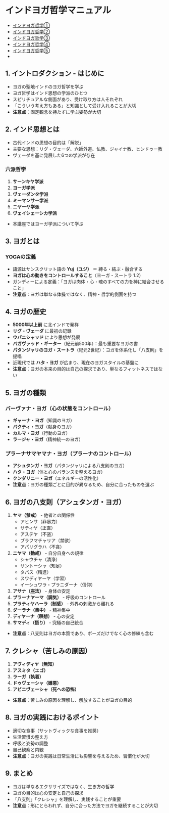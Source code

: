 # インドヨガ哲学マニュアル

- [インドヨガ哲学①](IndianYogaPhilosophySlides/IndianYogaPhilosophy1.md)
- [インドヨガ哲学②](IndianYogaPhilosophySlides/IndianYogaPhilosophy2.md)
- [インドヨガ哲学③](IndianYogaPhilosophySlides/IndianYogaPhilosophy3.md)
- [インドヨガ哲学④](IndianYogaPhilosophySlides/IndianYogaPhilosophy4.md)
- [インドヨガ哲学⑤](IndianYogaPhilosophySlides/IndianYogaPhilosophy5.md)
- 
## 1. イントロダクション - はじめに
- ヨガの聖地インドのヨガ哲学を学ぶ
- ヨガ哲学はインド思想の学派のひとつ
- スピリチュアルな側面があり、受け取り方は人それぞれ
- 「こういう考え方もある」と知識として受け入れることが大切
- **注意点**：固定観念を持たずに学ぶ姿勢が大切

## 2. インド思想とは
- 古代インドの思想の目的は「解脱」
- 主要な思想：リグ・ヴェーダ、六師外道、仏教、ジャイナ教、ヒンドゥー教
- ヴェーダを基に発展した6つの学派が存在

### 六派哲学
1. **サーンキヤ学派**
2. **ヨーガ学派**
3. **ヴェーダンタ学派**
4. **ミーマンサー学派**
5. **ニヤーヤ学派**
6. **ヴェイシェーシカ学派**
- 本講座ではヨーガ学派について学ぶ

## 3. ヨガとは
### YOGAの定義
- 語源はサンスクリット語の **Yuj（ユジ）** ＝ 縛る・結ぶ・融合する
- **ヨガは心の動きをコントロールすること**（ヨーガ・スートラ 1.2）
- ガンディーによる定義：「ヨガは肉体・心・魂のすべての力を神に結合させること」
- **注意点**：ヨガは単なる体操ではなく、精神・哲学的側面を持つ

## 4. ヨガの歴史
- **5000年以上前** に北インドで発祥
- **リグ・ヴェーダ** に最初の記録
- **ウパニシャッド** により思想が発展
- **バガヴァッド・ギーター**（紀元前500年）：最も重要なヨガの書
- **パタンジャリのヨガ・スートラ**（紀元2世紀）：ヨガを体系化し「八支則」を提唱
- 近現代では **ハタ・ヨガ** が広まり、現在のヨガスタイルの基盤に
- **注意点**：ヨガの本来の目的は自己の探求であり、単なるフィットネスではない

## 5. ヨガの種類
### バーヴァナ・ヨガ（心の状態をコントロール）
- **ギャーナ・ヨガ**（知識のヨガ）
- **バクティ・ヨガ**（献身のヨガ）
- **カルマ・ヨガ**（行動のヨガ）
- **ラージャ・ヨガ**（精神統一のヨガ）

### プラーナサマヤマナ・ヨガ（プラーナのコントロール）
- **アシュタンガ・ヨガ**（パタンジャリによる八支則のヨガ）
- **ハタ・ヨガ**（体と心のバランスを整えるヨガ）
- **クンダリニー・ヨガ**（エネルギーの活性化）
- **注意点**：ヨガの種類ごとに目的が異なるため、自分に合ったものを選ぶ

## 6. ヨガの八支則（アシュタンガ・ヨガ）
1. **ヤマ（禁戒）** - 他者との関係性
    - アヒンサ（非暴力）
    - サティヤ（正直）
    - アステヤ（不盗）
    - ブラフマチャリア（禁欲）
    - アパリグラハ（不貪）
2. **ニヤマ（勧戒）** - 自分自身への規律
    - シャウチャ（清浄）
    - サントーシャ（知足）
    - タパス（精進）
    - スワディヤーヤ（学習）
    - イーシュワラ・プラニダーナ（信仰）
3. **アサナ（座法）** - 身体の安定
4. **プラーナヤーマ（調気）** - 呼吸のコントロール
5. **プラティヤハーラ（制感）** - 外界の刺激から離れる
6. **ダーラナ（集中）** - 精神集中
7. **ディヤーナ（瞑想）** - 心の安定
8. **サマディ（悟り）** - 究極の自己統合
- **注意点**：八支則はヨガの本質であり、ポーズだけでなく心の修練も含む

## 7. クレシャ（苦しみの原因）
1. **アヴィディヤ（無知）**
2. **アスミタ（エゴ）**
3. **ラーガ（執着）**
4. **ドゥヴェーシャ（嫌悪）**
5. **アビニヴェーシャ（死への恐怖）**
- **注意点**：苦しみの原因を理解し、解放することがヨガの目的

## 8. ヨガの実践におけるポイント
- 適切な食事（サットヴィックな食事を推奨）
- 生活習慣の整え方
- 呼吸と姿勢の調整
- 自己観察と内観
- **注意点**：ヨガの実践は日常生活にも影響を与えるため、習慣化が大切

## 9. まとめ
- ヨガは単なるエクササイズではなく、生き方の哲学
- ヨガの目的は心の安定と自己の探求
- 「八支則」「クレシャ」を理解し、実践することが重要
- **注意点**：形にとらわれず、自分に合った方法でヨガを継続することが大切
